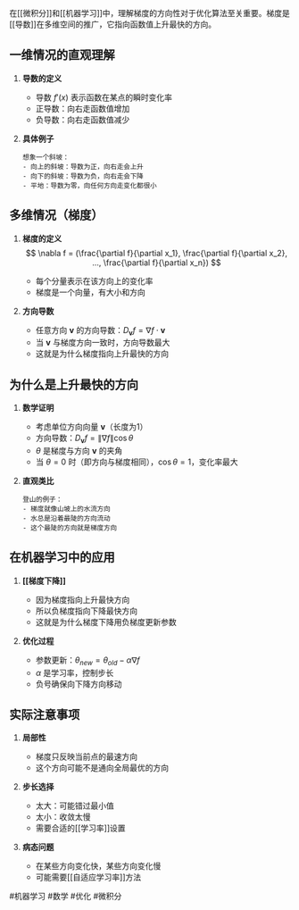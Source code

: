 在[[微积分]]和[[机器学习]]中，理解梯度的方向性对于优化算法至关重要。梯度是[[导数]]在多维空间的推广，它指向函数值上升最快的方向。

## 一维情况的直观理解

1. **导数的定义**
   - 导数 $f'(x)$ 表示函数在某点的瞬时变化率
   - 正导数：向右走函数值增加
   - 负导数：向右走函数值减少

2. **具体例子**
   ```
   想象一个斜坡：
   - 向上的斜坡：导数为正，向右走会上升
   - 向下的斜坡：导数为负，向右走会下降
   - 平地：导数为零，向任何方向走变化都很小
   ```

## 多维情况（梯度）

1. **梯度的定义**
   $$
   \nabla f = (\frac{\partial f}{\partial x_1}, \frac{\partial f}{\partial x_2}, ..., \frac{\partial f}{\partial x_n})
   $$
   - 每个分量表示在该方向上的变化率
   - 梯度是一个向量，有大小和方向

2. **方向导数**
   - 任意方向 $\mathbf{v}$ 的方向导数：$D_{\mathbf{v}}f = \nabla f \cdot \mathbf{v}$
   - 当 $\mathbf{v}$ 与梯度方向一致时，方向导数最大
   - 这就是为什么梯度指向上升最快的方向

## 为什么是上升最快的方向

1. **数学证明**
   - 考虑单位方向向量 $\mathbf{v}$（长度为1）
   - 方向导数：$D_{\mathbf{v}}f = \|\nabla f\| \cos \theta$
   - $\theta$ 是梯度与方向 $\mathbf{v}$ 的夹角
   - 当 $\theta = 0$ 时（即方向与梯度相同），$\cos \theta = 1$，变化率最大

2. **直观类比**
   ```
   登山的例子：
   - 梯度就像山坡上的水流方向
   - 水总是沿着最陡的方向流动
   - 这个最陡的方向就是梯度方向
   ```

## 在机器学习中的应用

1. **[[梯度下降]]**
   - 因为梯度指向上升最快方向
   - 所以负梯度指向下降最快方向
   - 这就是为什么梯度下降用负梯度更新参数

2. **优化过程**
   - 参数更新：$\theta_{new} = \theta_{old} - \alpha \nabla f$
   - $\alpha$ 是学习率，控制步长
   - 负号确保向下降方向移动

## 实际注意事项

1. **局部性**
   - 梯度只反映当前点的最速方向
   - 这个方向可能不是通向全局最优的方向

2. **步长选择**
   - 太大：可能错过最小值
   - 太小：收敛太慢
   - 需要合适的[[学习率]]设置

3. **病态问题**
   - 在某些方向变化快，某些方向变化慢
   - 可能需要[[自适应学习率]]方法

#机器学习 #数学 #优化 #微积分 